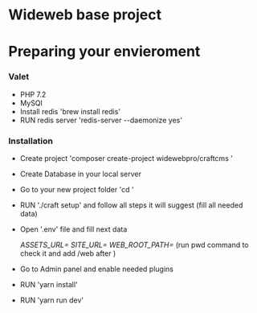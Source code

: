 # Wideweb base project

# Preparing your envieroment 

### Valet

- PHP 7.2
- MySQl
- Install redis 'brew install redis'
- RUN redis server 'redis-server --daemonize yes'

### Installation

- Create project 'composer create-project widewebpro/craftcms <directory>'
- Create Database in your local server
- Go to your new project folder 'cd <directory>'
- RUN './craft setup' and follow all steps it will suggest (fill all needed data)
- Open '.env' file and fill next data

    _ASSETS_URL=_
    _SITE_URL=_
    _WEB_ROOT_PATH=_ (run pwd command to check it and add /web after )
    
- Go to Admin panel and enable needed plugins
- RUN 'yarn install'
- RUN 'yarn run dev'
